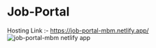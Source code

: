 # Job-Portal

Hosting Link :- https://job-portal-mbm.netlify.app/
![job-portal-mbm netlify app](https://github.com/AbhishekChoudhary23/Job-Portal/assets/76167003/185bf5e7-077a-483e-83ae-ce0acfe83a0c)
